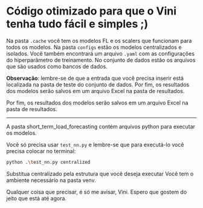 # Código otimizado para que o Vini tenha tudo fácil e simples ;)
Na pasta ``.cache`` você tem os modelos FL e os scalers que funcionam para todos os modelos.
Na pasta ``configs`` estão os modelos centralizados e isolados. Você também encontrará um arquivo ``.yaml`` com as configurações do hiperparâmetro de treinamento. No conjunto de dados estão os arquivos que são usados como bancos de dados.

**Observação**: lembre-se de que a entrada que você precisa inserir está localizada na pasta de teste do conjunto de dados.
Por fim, os resultados dos modelos serão salvos em um arquivo Excel na pasta de resultados.

Por fim, os resultados dos modelos serão salvos em um arquivo Excel na pasta de resultados.

---

A pasta short_term_load_forecasting contém arquivos python para executar os modelos.

Você só precisa usar ``test_nn.py`` e lembre-se que para executá-lo você precisa colocar no terminal:

```bash
python .\test_nn.py centralized
```
Substitua centralizado pela estrutura que você deseja executar
Você tem o ambiente necessário na pasta venv.

Qualquer coisa que precisar, é só me avisar, Vini. Espero que gostem do jeito que está até agora.